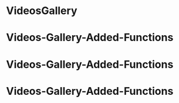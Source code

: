 # VideosGallery
# Videos-Gallery-Added-Functions
# Videos-Gallery-Added-Functions
# Videos-Gallery-Added-Functions
